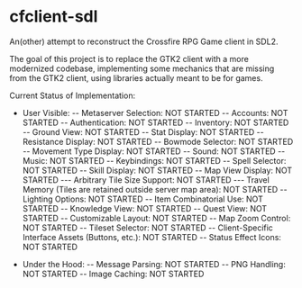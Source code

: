 # cfclient-sdl
An(other) attempt to reconstruct the Crossfire RPG Game client in SDL2.

The goal of this project is to replace the GTK2 client with a more modernized codebase,
implementing some mechanics that are missing from the GTK2 client,
using libraries actually meant to be for games.

Current Status of Implementation:
- User Visible:
-- Metaserver Selection: NOT STARTED
-- Accounts: NOT STARTED
-- Authentication: NOT STARTED
-- Inventory: NOT STARTED
-- Ground View: NOT STARTED
-- Stat Display: NOT STARTED
-- Resistance Display: NOT STARTED
-- Bowmode Selector: NOT STARTED
-- Movement Type Display: NOT STARTED
-- Sound: NOT STARTED
-- Music: NOT STARTED
-- Keybindings: NOT STARTED
-- Spell Selector: NOT STARTED
-- Skill Display: NOT STARTED
-- Map View Display: NOT STARTED
--- Arbitrary Tile Size Support: NOT STARTED
--- Travel Memory (Tiles are retained outside server map area): NOT STARTED
-- Lighting Options: NOT STARTED
-- Item Combinatorial Use: NOT STARTED
-- Knowledge View: NOT STARTED
-- Quest View: NOT STARTED
-- Customizable Layout: NOT STARTED
-- Map Zoom Control: NOT STARTED
-- Tileset Selector: NOT STARTED
-- Client-Specific Interface Assets (Buttons, etc.): NOT STARTED
-- Status Effect Icons: NOT STARTED

- Under the Hood:
-- Message Parsing: NOT STARTED
-- PNG Handling: NOT STARTED
-- Image Caching: NOT STARTED